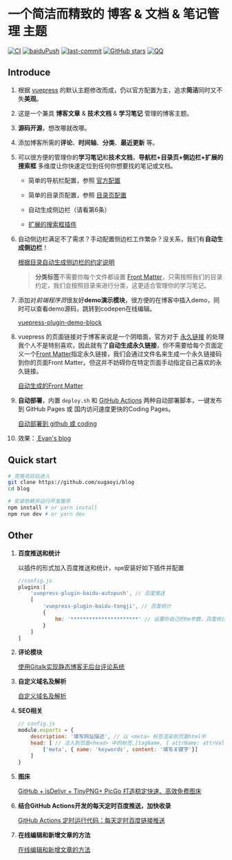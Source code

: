 # 一个简洁而精致的 博客 & 文档 & 笔记管理 主题

[![CI](https://github.com/xugaoyi/blog/workflows/CI/badge.svg)](https://github.com/xugaoyi/blog/actions?query=workflow%3ACI) [![baiduPush](https://github.com/xugaoyi/blog/workflows/baiduPush/badge.svg)](https://github.com/xugaoyi/blog/actions?query=workflow%3AbaiduPush) [![last-commit](https://img.shields.io/github/last-commit/xugaoyi/blog)](https://github.com/xugaoyi/blog/commits/master) [![GitHub stars](https://img.shields.io/github/stars/xugaoyi/blog)](https://github.com/xugaoyi/blog/stargazers) [![QQ](https://img.shields.io/badge/撩我-894072666-brightgreen)](https://xugaoyi.com/about/#%E8%81%94%E7%B3%BB)


## Introduce

1. 根据 [vuepress](https://vuepress.vuejs.org/zh/) 的默认主题修改而成，仍以官方配置为主，追求**简洁**同时又不失**美观**。

2. 这是一个兼具 **博客文章** & **技术文档** & **学习笔记** 管理的博客主题。

3. **源码开源**，想改哪就改哪。

4. 添加博客所需的**评论**、**时间轴**、**分类**、**最近更新** 等。

5. 可以很方便的管理你的**学习笔记**和**技术文档**，**导航栏+目录页+侧边栏+扩展的搜索框** 多维度让你快速定位到任何你想要找的笔记或文档。

   * 简单的导航栏配置，参照 [官方配置](https://vuepress.vuejs.org/zh/theme/default-theme-config.html#导航栏)

   * 简单的目录页配置，参照 [目录页配置](https://github.com/xugaoyi/blog/issues/330)

   * 自动生成侧边栏（请看第6条）

   * [扩展的搜索框插件](https://github.com/xugaoyi/blog/blob/master/docs/.vuepress/plugins/enhanced-search/README.md)

6. 自动侧边栏满足不了需求？手动配置侧边栏工作繁杂？没关系，我们有**自动生成侧边栏**！

   [根据目录自动生成侧边栏的约定说明](https://github.com/xugaoyi/blog/issues/113)

   > **分类标签**不需要你每个文件都设置 [Front Matter](https://vuepress.vuejs.org/zh/guide/frontmatter.html)，只需按照我们的目录约定，我们会按照目录来进行分类，这更适合管理你的学习笔记。

7. 添加对*前端程序员*很友好**demo演示模块**，很方便的在博客中插入demo，同时可以查看demo源码，跳转到codepen在线编辑。

   [vuepress-plugin-demo-block](https://github.com/xiguaxigua/vuepress-plugin-demo-block)

8. vuepress 的页面链接对于博客来说是一个阴暗面，官方对于 [永久链接](https://vuepress.vuejs.org/zh/guide/permalinks.html) 的处理我个人不是特别喜欢，因此就有了**自动生成永久链接**，你不需要给每个页面定义一个[Front Matter](https://vuepress.vuejs.org/zh/guide/frontmatter.html)指定永久链接，我们会通过文件名来生成一个永久链接码到你的页面Front Matter。但这并不妨碍你在特定页面手动指定自己喜欢的永久链接。

   [自动生成的Front Matter](https://github.com/xugaoyi/blog/issues/324)

9. **自动部署**，内置 `deploy.sh` 和 [GitHub Actions](https://github.com/features/actions) 两种自动部署脚本，一键发布到 GitHub Pages 或 国内访问速度更快的Coding Pages。

   [自动部署到 github 或 coding](https://github.com/xugaoyi/blog/issues/325)

10. 效果：[ Evan's blog](https://xugaoyi.com/)



## Quick start

```bash
# 克隆项目后进入
git clone https://github.com/xugaoyi/blog
cd blog

# 安装依赖并运行开发服务
npm install # or yarn install
npm run dev # or yarn dev
```



## Other

1. **百度推送和统计**

   以插件的形式加入百度推送和统计，`npm`安装好如下插件并配置

   ```js
   //config.js
   plugins:[
       'vuepress-plugin-baidu-autopush', // 百度推送
       [
           'vuepress-plugin-baidu-tongji', // 百度统计
           {
               hm: '**********************' // 设置你自己的hm参数，百度统计提供
           }
       ]
   ]
   ```

2. **评论模块**

   [使用Gitalk实现静态博客无后台评论系统](https://xugaoyi.com/pages/1da0bf9a988eafe5/)

3. **自定义域名及解析**

   [自定义域名及解析](https://github.com/xugaoyi/blog/issues/326)

4. **SEO相关**

   ```js
   // config.js
   module.exports = {
       description: '填写网站描述', // 以 <meta> 标签渲染到页面html中
       head: [ // 注入到页面<head> 中的标签,[tagName, { attrName: attrValue }]
           ['meta', { name: 'keywords', content: '填写关键字'}]
       ]
   }
   ```

5. **图床**

   [GitHub + jsDelivr + TinyPNG+ PicGo 打造稳定快速、高效免费图床](https://xugaoyi.com/pages/a5f73af5185fdf0a/)

6. **结合GitHub Actions开发的每天定时百度推送，加快收录**

   [GitHub Actions 定时运行代码：每天定时百度链接推送](https://xugaoyi.com/pages/f44d2f9ad04ab8d3/)

7. **在线编辑和新增文章的方法**

   [在线编辑和新增文章的方法](https://github.com/xugaoyi/blog/issues/327)



